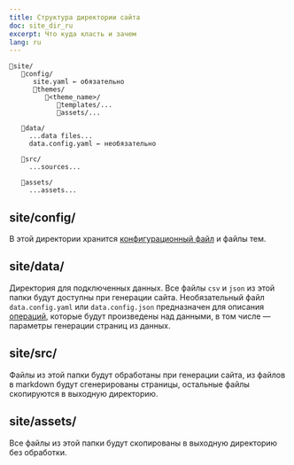 ```yaml
---
title: Структура директории сайта
doc: site_dir_ru
excerpt: Что куда класть и зачем
lang: ru
---
```


```
📁site/
   📁config/
      site.yaml ← обязательно
      📁themes/
         📁<theme_name>/
            📁templates/...
            📁assets/...

   📁data/
     ...data files...
     data.config.yaml ← необязательно

   📁src/
     ...sources...

   📁assets/
     ...assets...
```

## site/config/

В этой директории хранится [конфигурационный файл](/+doc:config_file_ru) и файлы тем.

## site/data/

Директория для подключенных данных. Все файлы `csv` и `json`
из этой папки будут доступны при генерации сайта. Необязательный файл
`data.config.yaml` или `data.config.json` предназначен для описания
[операций](/+doc:data_config_ru), которые будут произведены над данными, в том числе — параметры
генерации страниц из данных.

## site/src/

Файлы из этой папки будут обработаны при генерации сайта, из файлов в
markdown будут сгенерированы страницы, остальные файлы скопируются
в выходную директорию.

## site/assets/

Все файлы из этой папки будут скопированы в выходную директорию без обработки.
